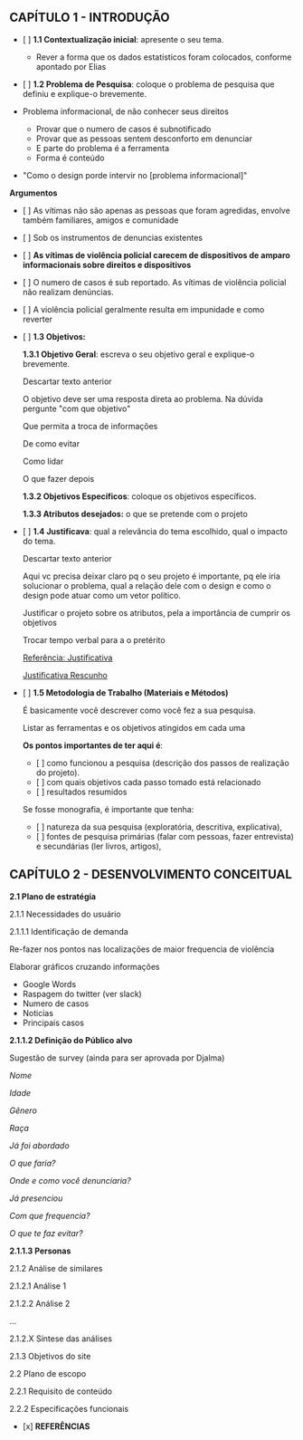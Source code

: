 ## CAPÍTULO 1 - INTRODUÇÃO

-   \[ \] **1.1 Contextualização inicial**: apresente o seu tema.
    
    -   Rever a forma que os dados estatísticos foram colocados, conforme apontado por Elias
-   \[ \] **1.2 Problema de Pesquisa**: coloque o problema de pesquisa que definiu e explique-o brevemente.
    
-   Problema informacional, de não conhecer seus direitos
    
    -   Provar que o numero de casos é subnotificado
    -   Provar que as pessoas sentem desconforto em denunciar
    -   E parte do problema é a ferramenta
    -   Forma é conteúdo
-   "Como o design porde intervir no \[problema informacional\]"
    

**Argumentos**

-   \[ \] As vítimas não são apenas as pessoas que foram agredidas, envolve também familiares, amigos e comunidade
    
-   \[ \] Sob os instrumentos de denuncias existentes
    
-   \[ \] **As vítimas de violência policial carecem de dispositivos de amparo informacionais sobre direitos e dispositivos**
    
-   \[ \] O numero de casos é sub reportado. As vítimas de violência policial não realizam denúncias.
    
-   \[ \] A violência policial geralmente resulta em impunidade e como reverter
    
-   \[ \] **1.3 Objetivos:**
    
    **1.3.1 Objetivo Geral**: escreva o seu objetivo geral e explique-o brevemente.
    
    Descartar texto anterior
    
    O objetivo deve ser uma resposta direta ao problema. Na dúvida pergunte "com que objetivo"
    
    Que permita a troca de informações
    
    De como evitar
    
    Como lidar
    
    O que fazer depois
    
    **1.3.2 Objetivos Específicos**: coloque os objetivos específicos.
    
    **1.3.3 Atributos desejados:** o que se pretende com o projeto
    
-   \[ \] **1.4 Justificava**: qual a relevância do tema escolhido, qual o impacto do tema.
    
    Descartar texto anterior
    
    Aqui vc precisa deixar claro pq o seu projeto é importante, pq ele iria solucionar o problema, qual a relação dele com o design e como o design pode atuar como um vetor político.
    
    Justificar o projeto sobre os atributos, pela a importância de cumprir os objetivos
    
    Trocar tempo verbal para a o pretérito
    
    [Referência: Justificativa](https://www.notion.so/Refer-ncia-Justificativa-9b69b890e6d34213802025492602104b)
    
    [Justificativa Rescunho](https://www.notion.so/Justificativa-Rescunho-7ee95edc646b408b8fd3520d53054ec7)
    
-   \[ \] **1.5 Metodologia de Trabalho (Materiais e Métodos)**
    
    É basicamente você descrever como você fez a sua pesquisa.
    
    Listar as ferramentas e os objetivos atingidos em cada uma
    
    **Os pontos importantes de ter aqui é**:
    
    -   \[ \] como funcionou a pesquisa (descrição dos passos de realização do projeto).
    -   \[ \] com quais objetivos cada passo tomado está relacionado
    -   \[ \] resultados resumidos
    
    Se fosse monografia, é importante que tenha:
    
    -   \[ \] natureza da sua pesquisa (exploratória, descritiva, explicativa),
    -   \[ \] fontes de pesquisa primárias (falar com pessoas, fazer entrevista) e secundárias (ler livros, artigos),

## CAPÍTULO 2 - DESENVOLVIMENTO CONCEITUAL

**2.1 Plano de estratégia**

2.1.1 Necessidades do usuário

2.1.1.1 Identificação de demanda

Re-fazer nos pontos nas localizações de maior frequencia de violência

Elaborar gráficos cruzando informações

-   Google Words
-   Raspagem do twitter (ver slack)
-   Numero de casos
-   Noticias
-   Principais casos

**2.1.1.2 Definição do Público alvo**

Sugestão de survey (ainda para ser aprovada por Djalma)

_Nome_

_Idade_

_Gênero_

_Raça_

_Já foi abordado_

_O que faria?_

_Onde e como você denunciaria?_

_Já presenciou_

_Com que frequencia?_

_O que te faz evitar?_

**2.1.1.3 Personas**

2.1.2 Análise de similares

2.1.2.1 Análise 1

2.1.2.2 Análise 2

...

2.1.2.X Síntese das análises

2.1.3 Objetivos do site

2.2 Plano de escopo

2.2.1 Requisito de conteúdo

2.2.2 Especificações funcionais

-   \[x\] **REFERÊNCIAS**